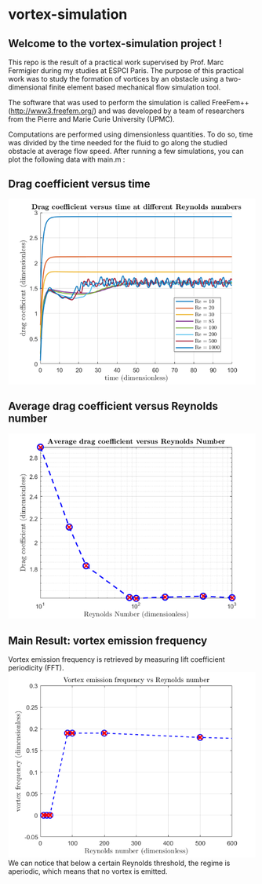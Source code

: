 # vortex-simulation

## Welcome to the vortex-simulation project !

This repo is the result of a practical work supervised by Prof. Marc Fermigier during my studies at ESPCI Paris.
The purpose of this practical work was to study the formation of vortices by an obstacle using a two-dimensional finite element based mechanical flow simulation tool.

The software that was used to perform the simulation is called FreeFem++ (http://www3.freefem.org/) and was developed by a team of researchers from the Pierre and Marie Curie University (UPMC).

Computations are performed using dimensionless quantities. To do so, time was divided by the time needed for the fluid to go along the studied obstacle at average flow speed.
After running a few simulations, you can plot the following data with main.m : 

## Drag coefficient versus time 
![alt text](img/drag_coef_vs_time_3.png)

## Average drag coefficient versus Reynolds number
![alt text](img/avg_drag_coef.png)

## Main Result: vortex emission frequency

Vortex emission frequency is retrieved by measuring lift coefficient periodicity (FFT). 
![alt text](img/vortex_emission_freq.png)
We can notice that below a certain Reynolds threshold, the regime is aperiodic, which means that no vortex is emitted.
